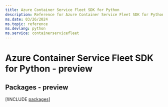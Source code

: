 ```yaml
---
title: Azure Container Service Fleet SDK for Python
description: Reference for Azure Container Service Fleet SDK for Python
ms.date: 03/26/2024
ms.topic: reference
ms.devlang: python
ms.service: containerservicefleet
---
```

# Azure Container Service Fleet SDK for Python - preview
## Packages - preview
[!INCLUDE [packages](container-service-fleet-index.md)]
